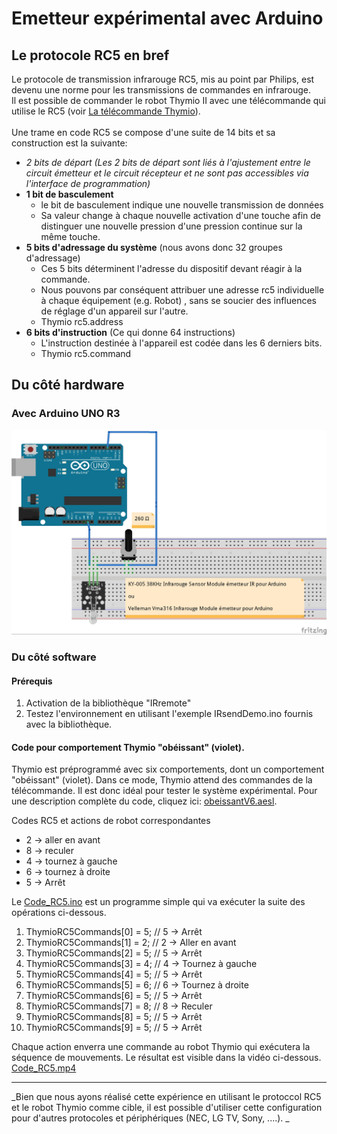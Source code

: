 # Emetteur expérimental avec Arduino 
## Le protocole RC5 en bref 
Le protocole de transmission infrarouge RC5, mis au point par Philips, est devenu une norme pour les transmissions de commandes en infrarouge. <br>
Il est possible de commander le robot Thymio II avec une télécommande qui utilise le RC5 (voir  [La télécommande Thymio](http://wiki.thymio.org/fr:thymioirremote)).
<br><br>
Une trame en code RC5 se compose d'une suite de 14 bits et sa construction est la suivante:

* _2 bits de départ (Les 2 bits de départ sont liés à l'ajustement entre le circuit émetteur et le circuit récepteur et ne sont pas accessibles via l'interface de programmation)_
* **1 bit de basculement** 
    * le bit de basculement indique une nouvelle transmission de données
    * Sa valeur change à chaque nouvelle activation d'une touche afin de distinguer une nouvelle pression d'une pression continue sur la même touche.
* **5 bits d'adressage du système** (nous avons donc 32 groupes d'adressage)
    * Ces 5 bits déterminent l'adresse du dispositif devant réagir à la commande. 
    * Nous pouvons par conséquent attribuer une adresse rc5 individuelle à chaque équipement (e.g. Robot) , sans se soucier des influences de réglage d'un appareil sur l'autre.
    * Thymio rc5.address
* **6 bits d'instruction** (Ce qui donne 64 instructions)
    * L'instruction destinée à l'appareil est codée dans les 6 derniers bits.
    * Thymio rc5.command


## Du côté hardware
### Avec Arduino UNO R3

![test](ArduinoUNOR3_Emetteur_Infrarouge_bb.jpg)

### Du côté software
#### Prérequis
1. Activation de la bibliothèque "IRremote"
2. Testez l'environnement en utilisant l'exemple IRsendDemo.ino fournis avec la bibliothèque. 

#### Code pour comportement Thymio "obéissant" (violet).
Thymio est préprogrammé avec six comportements, dont un comportement "obéissant" (violet). 
Dans ce mode, Thymio attend des commandes de la télécommande. Il est donc idéal pour tester le système expérimental.
Pour une description complète du code, cliquez ici: [obeissantV6.aesl](./Code_RC5/obeissantV6.aesl).

Codes RC5 et actions de robot correspondantes
* 2 -> aller en avant 
* 8 -> reculer 
* 4 -> tournez à gauche 
* 6 -> tournez à droite 
* 5 -> Arrêt 

Le [Code_RC5.ino](./Code_RC5/Code_RC5.ino) est un programme simple qui va exécuter la suite des opérations ci-dessous. 
1.    ThymioRC5Commands[0] = 5;     // 5 -> Arrêt
2.    ThymioRC5Commands[1] = 2;     // 2 -> Aller en avant
3.    ThymioRC5Commands[2] = 5;     // 5 -> Arrêt 
4.    ThymioRC5Commands[3] = 4;     // 4 -> Tournez à gauche 
5.    ThymioRC5Commands[4] = 5;     // 5 -> Arrêt
6.    ThymioRC5Commands[5] = 6;     // 6 -> Tournez à droite 
7.    ThymioRC5Commands[6] = 5;     // 5 -> Arrêt
8.    ThymioRC5Commands[7] = 8;     // 8 -> Reculer 
9.    ThymioRC5Commands[8] = 5;     // 5 -> Arrêt
10.    ThymioRC5Commands[9] = 5;    // 5 -> Arrêt

Chaque action enverra une commande au robot Thymio qui exécutera la séquence de mouvements. Le résultat est visible dans la vidéo ci-dessous. 
 [Code_RC5.mp4](./Code_RC5.mp4)

***
_Bien que nous ayons réalisé cette expérience en utilisant le protoccol RC5 et le robot Thymio comme cible, il est possible d'utiliser cette configuration pour d'autres protocoles et périphériques (NEC, LG TV, Sony, ....). _


